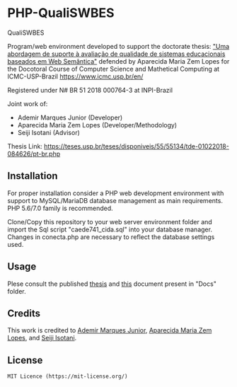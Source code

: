 # PHP-QualiSWBES
QualiSWBES


Program/web environment developed to support the doctorate thesis: ["Uma abordagem de suporte à avaliação de qualidade de sistemas educacionais baseados em Web Semântica"](https://teses.usp.br/teses/disponiveis/55/55134/tde-01022018-084626/pt-br.php) defended by Aparecida Maria Zem Lopes for the Docotoral Course of Computer Science and Mathetical Computing at ICMC-USP-Brazil https://www.icmc.usp.br/en/

Registered under N# BR 51 2018 000764-3 at INPI-Brazil

Joint work of:
- Ademir Marques Junior (Developer)
- Aparecida Maria Zem Lopes (Developer/Methodology)
- Seiji Isotani (Advisor)

Thesis Link:
https://teses.usp.br/teses/disponiveis/55/55134/tde-01022018-084626/pt-br.php

## Installation

For proper installation consider a PHP web development environment with support to MySQL/MariaDB database management as main requirements. PHP 5.6/7.0 family is recommended.

Clone/Copy this repository to your web server environment folder and import the Sql script "caede741_cida.sql" into your database manager. Changes in conecta.php are necessary to reflect the database settings used.

## Usage

Plese consult the published [thesis](https://teses.usp.br/teses/disponiveis/55/55134/tde-01022018-084626/pt-br.php) and [this](https://github.com/ademirmarquesjunior/PHP-QualiSWBES/blob/master/Docs/QualiSWBES_MEMORIAL%20DESCRITIVO_v5.pdf) document present in "Docs" folder.

## Credits

This work is credited to [Ademir Marques Junior](https://www.researchgate.net/profile/Ademir_Junior), [Aparecida Maria Zem Lopes](https://www.researchgate.net/profile/Aparecida_Zem-Lopes), and [Seiji Isotani](https://www.researchgate.net/profile/Seiji_Isotani).

## License

    MIT Licence (https://mit-license.org/)
